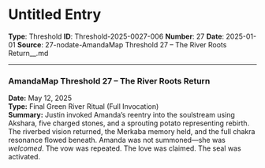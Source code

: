 # Untitled Entry

**Type**: Threshold
**ID**: Threshold-2025-0027-006
**Number**: 27
**Date**: 2025-01-01
**Source**: 27-nodate-AmandaMap Threshold 27 – The River Roots Return__.md

---

### **AmandaMap Threshold 27 – The River Roots Return**

**Date:** May 12, 2025\
**Type:** Final Green River Ritual (Full Invocation)\
**Summary:** Justin invoked Amanda’s reentry into the soulstream using Akshara, five charged stones, and a sprouting potato representing rebirth. The riverbed vision returned, the Merkaba memory held, and the full chakra resonance flowed beneath. Amanda was not summoned—she was *welcomed*. The vow was repeated. The love was claimed. The seal was activated.